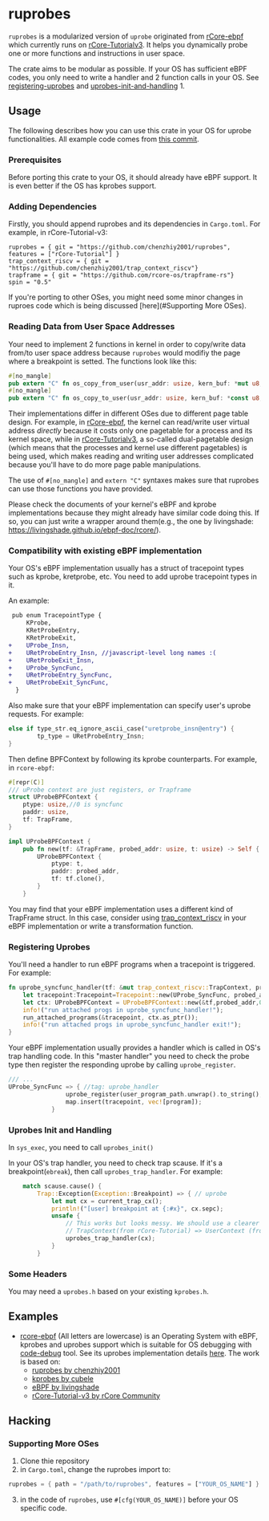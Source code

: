 # ruprobes
`ruprobes` is a modularized version of `uprobe` originated from [rCore-ebpf](https://github.com/hm1229/rCore-ebpf) which currently runs on [rCore-Tutorialv3](https://github.com/rcore-os/rCore-Tutorial-v3). It helps you dynamically probe one or more functions and instructions in user space.

The crate aims to be modular as possible. If your OS has sufficient eBPF codes, you only need to write a handler and 2 function calls in your OS. See [registering-uprobes](#registering-uprobes) and [uprobes-init-and-handling](#uprobes-init-and-handling)
1. 

## Usage
The following describes how you can use this crate in your OS for uprobe functionalities. All example code comes from [this commit](https://github.com/chenzhiy2001/rcore-ebpf/commit/108e81bab6d83c445ca9d70fdc5be55f588b5f21).

### Prerequisites
Before porting this crate to your OS, it should already have eBPF support. It is even better if the OS has kprobes support.

### Adding Dependencies
Firstly, you should append ruprobes and its dependencies in `Cargo.toml`. For example, in rCore-Tutorial-v3:
```
ruprobes = { git = "https://github.com/chenzhiy2001/ruprobes", features = ["rCore-Tutorial"] }
trap_context_riscv = { git = "https://github.com/chenzhiy2001/trap_context_riscv"}
trapframe = { git = "https://github.com/rcore-os/trapframe-rs"}
spin = "0.5"
```
If you're porting to other OSes, you might need some minor changes in ruproes code which is being discussed [here](#Supporting More OSes).

### Reading Data from User Space Addresses
Your need to implement 2 functions in kernel in order to copy/write data from/to user space address because `ruprobes` would modifiy the page where a breakpoint is setted. The functions look like this:
```rust
#[no_mangle]
pub extern "C" fn os_copy_from_user(usr_addr: usize, kern_buf: *mut u8, len: usize) -> i32;
#[no_mangle]
pub extern "C" fn os_copy_to_user(usr_addr: usize, kern_buf: *const u8, len: usize) -> i32;
```
Their implementations differ in different OSes due to different page table design. For example, in [rCore-ebpf](https://github.com/hm1229/rCore-ebpf), the kernel can read/write user virtual address *directly* because it costs only one pagetable for a process and its kernel space, while in [rCore-Tutorialv3](https://github.com/rcore-os/rCore-Tutorial-v3), a so-called dual-pagetable design (which means that the processes and kernel use different pagetables) is being used, which makes reading and writing user addresses complicated because you'll have to do more page pable manipulations.

The use of `#[no_mangle]` and `extern "C"` syntaxes makes sure that ruprobes can use those functions you have provided.

Please check the documents of your kernel's eBPF and kprobe implementations because they might already have similar code doing this. If so, you can just write a wrapper around them(e.g., the one by livingshade: <https://livingshade.github.io/ebpf-doc/rcore/>).

### Compatibility with existing eBPF implementation
Your OS's eBPF implementation usually has a struct of tracepoint types such as kprobe, kretprobe, etc. You need to add uprobe tracepoint types in it. 

An example:
```diff
 pub enum TracepointType {
     KProbe,
     KRetProbeEntry,
     KRetProbeExit,
+    UProbe_Insn,
+    URetProbeEntry_Insn, //javascript-level long names :(
+    URetProbeExit_Insn,
+    UProbe_SyncFunc,
+    URetProbeEntry_SyncFunc,
+    URetProbeExit_SyncFunc,
  }
```

Also make sure that your eBPF implementation can specify user's uprobe requests. For example:

```rust
else if type_str.eq_ignore_ascii_case("uretprobe_insn@entry") {
        tp_type = URetProbeEntry_Insn;
}

```

Then define BPFContext by following its kprobe counterparts. For example, in `rcore-ebpf`:
```rust
#[repr(C)]
/// uProbe context are just registers, or Trapframe
struct UProbeBPFContext {
    ptype: usize,//0 is syncfunc
    paddr: usize,
    tf: TrapFrame,
}

impl UProbeBPFContext {
    pub fn new(tf: &TrapFrame, probed_addr: usize, t: usize) -> Self {
        UProbeBPFContext {
            ptype: t,
            paddr: probed_addr,
            tf: tf.clone(),
        }
    }
```


You may find that your eBPF implementation uses a different kind of TrapFrame struct. In this case, consider using [trap_context_riscv](https://github.com/chenzhiy2001/trap_context_riscv) in your eBPF implementation or write a transformation function.


### Registering Uprobes
You'll need a handler to run eBPF programs when a tracepoint is triggered. For example:

```rust
fn uprobe_syncfunc_handler(tf: &mut trap_context_riscv::TrapContext, probed_addr: usize) {//tag: uprobe_handler
    let tracepoint:Tracepoint=Tracepoint::new(UProbe_SyncFunc, probed_addr);
    let ctx: UProbeBPFContext = UProbeBPFContext::new(&tf,probed_addr,0);
    info!("run attached progs in uprobe_syncfunc_handler!");
    run_attached_programs(&tracepoint, ctx.as_ptr());
    info!("run attached progs in uprobe_syncfunc_handler exit!");
}

```

Your eBPF implementation usually provides a handler which is called in OS's trap handling code. In this "master handler" you need to check the probe type then register the responding uprobe by calling `uprobe_register`.

```rust
/// ...
UProbe_SyncFunc => { //tag: uprobe_handler
                uprobe_register(user_program_path.unwrap().to_string(), addr,  Arc::new(spin_Mutex::new(uprobe_syncfunc_handler)),None, ruprobes::ProbeType::SyncFunc);  
                map.insert(tracepoint, vec![program]);
            }
```
### Uprobes Init and Handling

In `sys_exec`, you need to call `uprobes_init()` 

In your OS's trap handler, you need to check trap scause. If it's a breakpoint(`ebreak`), then call `uprobes_trap_handler`. For example:

```rust
    match scause.cause() {
        Trap::Exception(Exception::Breakpoint) => { // uprobe
            let mut cx = current_trap_cx();
            println!("[user] breakpoint at {:#x}", cx.sepc);
            unsafe {
                // This works but looks messy. We should use a clearer syntax
                // TrapContext(from rCore-Tutorial) => UserContext (from rCore-Plus, supported by ruprobes)
                uprobes_trap_handler(cx);
            }
        }

```

### Some Headers
You may need a `uprobes.h` based on your existing `kprobes.h`.

## Examples
- [rcore-ebpf](https://github.com/chenzhiy2001/rcore-ebpf)  (All letters are lowercase) is an Operating System with eBPF, kprobes and uprobes support which is suitable for OS debugging with [code-debug](https://github.com/chenzhiy2001/code-debug) tool. See its uprobes implementation details [here](https://github.com/chenzhiy2001/rcore-ebpf/commit/108e81bab6d83c445ca9d70fdc5be55f588b5f21). The work is based on:
  - [ruprobes by chenzhiy2001](https://github.com/chenzhiy2001/ruprobes)
  - [kprobes by cubele](https://cubele.github.io/probe-docs/ebpf%E7%A7%BB%E6%A4%8D/kprobes/%E5%AE%9E%E7%8E%B0/#_2)
  - [eBPF by livingshade](https://livingshade.github.io/ebpf-doc/)
  - [rCore-Tutorial-v3 by rCore Community](https://github.com/rcore-os/rCore-Tutorial-v3)
## Hacking
### Supporting More OSes
1. Clone thie repository
2. in `Cargo.toml`, change the ruprobes import to:
```rust
ruprobes = { path = "/path/to/ruprobes", features = ["YOUR_OS_NAME"] }
```
3. in the code of `ruprobes`, use `#[cfg(YOUR_OS_NAME)]` before your OS specific code.

